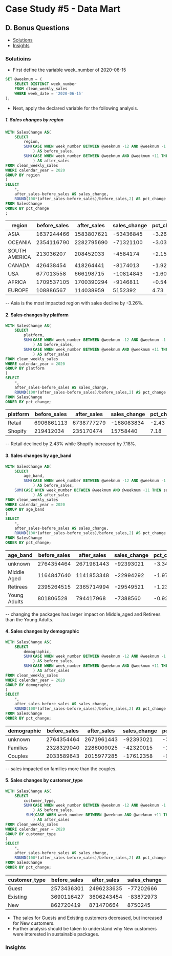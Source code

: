 # Case Study #5 - Data Mart
## D. Bonus Questions

* [Solutions](#solutions)
* [Insights](#insights)

### Solutioins

* First define the variable week_number of 2020-06-15 

``` SQL
SET @weeknum = (
	SELECT DISTINCT week_number
    FROM clean_weekly_sales
    WHERE week_date = '2020-06-15'
);
```

* Next, apply the declared variable for the following analysis.

##### 1. Sales changes by region

```SQL
WITH SalesChange AS(
	SELECT
        region,
        SUM(CASE WHEN week_number BETWEEN @weeknum -12 AND @weeknum -1 THEN sales END
            ) AS before_sales,
        SUM(CASE WHEN week_number BETWEEN @weeknum AND @weeknum +11 THEN sales END
            ) AS after_sales
FROM clean_weekly_sales
WHERE calendar_year = 2020
GROUP BY region
)
SELECT
    *,
    after_sales-before_sales AS sales_change,
    ROUND(100*(after_sales-before_sales)/before_sales,2) AS pct_change
FROM SalesChange
ORDER BY pct_change
;
```

| region        | before_sales | after_sales | sales_change | pct_change |
|---------------|--------------|-------------|--------------|------------|
| ASIA          | 1637244466   | 1583807621  | -53436845    | -3.26      |
| OCEANIA       | 2354116790   | 2282795690  | -71321100    | -3.03      |
| SOUTH AMERICA | 213036207    | 208452033   | -4584174     | -2.15      |
| CANADA        | 426438454    | 418264441   | -8174013     | -1.92      |
| USA           | 677013558    | 666198715   | -10814843    | -1.60      |
| AFRICA        | 1709537105   | 1700390294  | -9146811     | -0.54      |
| EUROPE        | 108886567    | 114038959   | 5152392      | 4.73       |

-- Asia is the most impacted region with sales decline by -3.26%. 

#### 2. Sales changes by platform

```SQL
WITH SalesChange AS(
	SELECT
        platform,
        SUM(CASE WHEN week_number BETWEEN @weeknum -12 AND @weeknum -1 THEN sales END
            ) AS before_sales,
        SUM(CASE WHEN week_number BETWEEN @weeknum AND @weeknum +11 THEN sales END
            ) AS after_sales
FROM clean_weekly_sales
WHERE calendar_year = 2020
GROUP BY platform
)
SELECT
    *,
    after_sales-before_sales AS sales_change,
    ROUND(100*(after_sales-before_sales)/before_sales,2) AS pct_change
FROM SalesChange
ORDER BY pct_change;
```

| platform | before_sales | after_sales | sales_change | pct_change |
|----------|--------------|-------------|--------------|------------|
| Retail   | 6906861113   | 6738777279  | -168083834   | -2.43      |
| Shopify  | 219412034    | 235170474   | 15758440     | 7.18       |

-- Retail declined by 2.43% while Shopify increased by 7.18%. 

#### 3. Sales changes by age_band

``` SQL
WITH SalesChange AS(
	SELECT
        age_band,
        SUM(CASE WHEN week_number BETWEEN @weeknum -12 AND @weeknum -1 THEN sales END
            ) AS before_sales,
	SUM(CASE WHEN week_number BETWEEN @weeknum AND @weeknum +11 THEN sales END
            ) AS after_sales
FROM clean_weekly_sales
WHERE calendar_year = 2020
GROUP BY age_band
)
SELECT
    *,
    after_sales-before_sales AS sales_change,
    ROUND(100*(after_sales-before_sales)/before_sales,2) AS pct_change
FROM SalesChange
ORDER BY pct_change;
```

| age_band     | before_sales | after_sales | sales_change | pct_change |
|--------------|--------------|-------------|--------------|------------|
| unknown      | 2764354464   | 2671961443  | -92393021    | -3.34      |
| Middle Aged  | 1164847640   | 1141853348  | -22994292    | -1.97      |
| Retirees     | 2395264515   | 2365714994  | -29549521    | -1.23      |
| Young Adults | 801806528    | 794417968   | -7388560     | -0.92      |

-- changing the packages has larger impact on Middle_aged and Retirees than the Young Adults.

#### 4. Sales changes by demographic

``` SQL
WITH SalesChange AS(
	SELECT
        demographic,
        SUM(CASE WHEN week_number BETWEEN @weeknum -12 AND @weeknum -1 THEN sales END
            ) AS before_sales,
        SUM(CASE WHEN week_number BETWEEN @weeknum AND @weeknum +11 THEN sales END
            ) AS after_sales
FROM clean_weekly_sales
WHERE calendar_year = 2020
GROUP BY demographic
)
SELECT
    *,
    after_sales-before_sales AS sales_change,
    ROUND(100*(after_sales-before_sales)/before_sales,2) AS pct_change
FROM SalesChange
ORDER BY pct_change;
```

| demographic | before_sales | after_sales | sales_change | pct_change |
|-------------|--------------|-------------|--------------|------------|
| unknown     | 2764354464   | 2671961443  | -92393021    | -3.34      |
| Families    | 2328329040   | 2286009025  | -42320015    | -1.82      |
| Couples     | 2033589643   | 2015977285  | -17612358    | -0.87      |

-- sales impacted on families more than the couples.

#### 5. Sales changes by customer_type

``` SQL
WITH SalesChange AS(
	SELECT
        customer_type,
        SUM(CASE WHEN week_number BETWEEN @weeknum -12 AND @weeknum -1 THEN sales END
            ) AS before_sales,
         SUM(CASE WHEN week_number BETWEEN @weeknum AND @weeknum +11 THEN sales END
            ) AS after_sales
FROM clean_weekly_sales
WHERE calendar_year = 2020
GROUP BY customer_type
)
SELECT
    *,
    after_sales-before_sales AS sales_change,
    ROUND(100*(after_sales-before_sales)/before_sales,2) AS pct_change
FROM SalesChange
ORDER BY pct_change;
```

| customer_type | before_sales | after_sales | sales_change | pct_change |
|---------------|--------------|-------------|--------------|------------|
| Guest         | 2573436301   | 2496233635  | -77202666    | -3.00      |
| Existing      | 3690116427   | 3606243454  | -83872973    | -2.27      |
| New           | 862720419    | 871470664   | 8750245      | 1.01       |


* The sales for Guests and Existing customers decreased, but increased for New customers.
* Further analysis should be taken to understand why New customers were interested in sustainable packages.

### Insights
